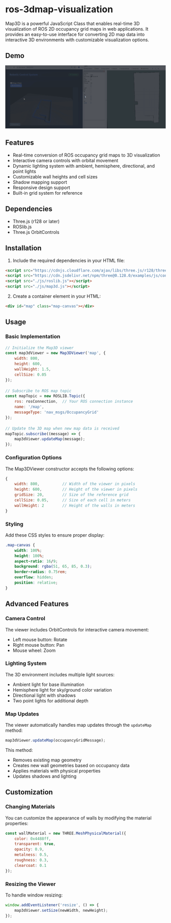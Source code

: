 # ros-3dmap-visualization

Map3D is a powerful JavaScript Class that enables real-time 3D visualization of ROS 2D occupancy grid maps in web applications. It provides an easy-to-use interface for converting 2D map data into interactive 3D environments with customizable visualization options.
## Demo

![Map3D Demo](media/mapvisualize.gif)

## Features

- Real-time conversion of ROS occupancy grid maps to 3D visualization
- Interactive camera controls with orbital movement
- Dynamic lighting system with ambient, hemisphere, directional, and point lights
- Customizable wall heights and cell sizes
- Shadow mapping support
- Responsive design support
- Built-in grid system for reference

## Dependencies

- Three.js (r128 or later)
- ROSlib.js
- Three.js OrbitControls

## Installation

1. Include the required dependencies in your HTML file:

```html
<script src="https://cdnjs.cloudflare.com/ajax/libs/three.js/r128/three.min.js"></script>
<script src="https://cdn.jsdelivr.net/npm/three@0.128.0/examples/js/controls/OrbitControls.js"></script>
<script src="./js/roslib.js"></script>
<script src="./js/map3d.js"></script>
```

2. Create a container element in your HTML:

```html
<div id="map" class="map-canvas"></div>
```

## Usage

### Basic Implementation

```javascript
// Initialize the Map3D viewer
const map3dViewer = new Map3DViewer('map', {
    width: 800,
    height: 600,
    wallHeight: 1.5,
    cellSize: 0.05
});

// Subscribe to ROS map topic
const mapTopic = new ROSLIB.Topic({
    ros: rosConnection,  // Your ROS connection instance
    name: '/map',
    messageType: 'nav_msgs/OccupancyGrid'
});

// Update the 3D map when new map data is received
mapTopic.subscribe((message) => {
    map3dViewer.updateMap(message);
});
```

### Configuration Options

The Map3DViewer constructor accepts the following options:

```javascript
{
    width: 800,          // Width of the viewer in pixels
    height: 600,         // Height of the viewer in pixels
    gridSize: 20,        // Size of the reference grid
    cellSize: 0.05,      // Size of each cell in meters
    wallHeight: 2        // Height of the walls in meters
}
```

### Styling

Add these CSS styles to ensure proper display:

```css
.map-canvas {
    width: 100%;
    height: 100%;
    aspect-ratio: 16/9;
    background: rgba(51, 65, 85, 0.3);
    border-radius: 0.75rem;
    overflow: hidden;
    position: relative;
}
```

## Advanced Features

### Camera Control

The viewer includes OrbitControls for interactive camera movement:
- Left mouse button: Rotate
- Right mouse button: Pan
- Mouse wheel: Zoom

### Lighting System

The 3D environment includes multiple light sources:
- Ambient light for base illumination
- Hemisphere light for sky/ground color variation
- Directional light with shadows
- Two point lights for additional depth

### Map Updates

The viewer automatically handles map updates through the `updateMap` method:

```javascript
map3dViewer.updateMap(occupancyGridMessage);
```

This method:
- Removes existing map geometry
- Creates new wall geometries based on occupancy data
- Applies materials with physical properties
- Updates shadows and lighting

## Customization

### Changing Materials

You can customize the appearance of walls by modifying the material properties:

```javascript
const wallMaterial = new THREE.MeshPhysicalMaterial({
    color: 0x4488ff,
    transparent: true,
    opacity: 0.9,
    metalness: 0.5,
    roughness: 0.3,
    clearcoat: 0.1
});
```

### Resizing the Viewer

To handle window resizing:

```javascript
window.addEventListener('resize', () => {
    map3dViewer.setSize(newWidth, newHeight);
});
```

